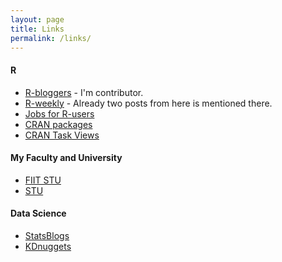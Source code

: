 ```yaml
---
layout: page
title: Links
permalink: /links/
---
```

#### R
* [R-bloggers](http://www.r-bloggers.com/) - I'm contributor.
* [R-weekly](https://rweekly.org) - Already two posts from here is mentioned there.
* [Jobs for R-users](https://www.r-users.com/)
* [CRAN packages](https://cran.r-project.org/web/packages/)
* [CRAN Task Views](https://cran.r-project.org/web/views/)

#### My Faculty and University
* [FIIT STU](http://www.fiit.stuba.sk/en.html?page_id=749)
* [STU](http://www.stuba.sk/english.html?page_id=132)

#### Data Science
* [StatsBlogs](http://www.statsblogs.com/)
* [KDnuggets](http://www.kdnuggets.com/)
